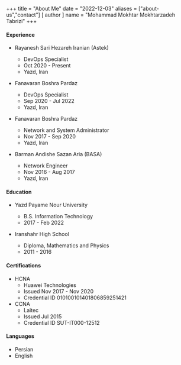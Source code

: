 +++
title = "About Me"
date = "2022-12-03"
aliases = ["about-us","contact"]
[ author ]
  name = "Mohammad Mokhtar Mokhtarzadeh Tabrizi"
+++


#### Experience
* Rayanesh Sari Hezareh Iranian (Astek)
  * DevOps Specialist
  * Oct 2020 - Present
  * Yazd, Iran

* Fanavaran Boshra Pardaz
  * DevOps Specialist
  * Sep 2020 - Jul 2022 
  * Yazd, Iran

* Fanavaran Boshra Pardaz
  * Network and System Administrator
  * Nov 2017 - Sep 2020 
  * Yazd, Iran

* Barman Andishe Sazan Aria (BASA)
  * Network Engineer
  * Nov 2016 - Aug 2017
  * Yazd, Iran

#### Education
* Yazd Payame Nour University
  * B.S. Information Technology
  * 2017 - Feb 2022

* Iranshahr High School
  * Diploma, Mathematics and Physics
  * 2011 - 2016

#### Certifications
* HCNA
  * Huawei Technologies
  * Issued Nov 2017 - Nov 2020
  * Credential ID 010100101401806859251421
* CCNA
  * Laitec
  * Issued Jul 2015
  * Credential ID SUT-IT000-12512

#### Languages
* Persian
* English
